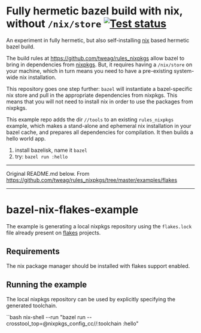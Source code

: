 # Fully hermetic bazel build with nix, without `/nix/store` [![Test status](https://github.com/filmil/bazel-nix-flakes/workflows/Test/badge.svg)](https://github.com/filmil/bazel-nix-flakes/workflows/Test/badge.svg)

An experiment in fully hermetic, but also self-installing [nix][nx] based
hermetic bazel build.

[nx]: https://nixos.org

The build rules at https://github.com/tweag/rules_nixpkgs allow bazel to bring
in dependencies from [nixpkgs][nxp]. But, it requires having a `/nix/store` on
your machine, which in turn means you need to have a pre-existing system-wide
nix installation.

[nxp]: https://github.com/NixOS/nixpkgs

This repository goes one step further: `bazel` will instantiate a bazel-specific
nix store and pull in the appropriate dependencies from nixpkgs. This means that
you will not need to install nix in order to use the packages from nixpkgs.

This example repo adds the dir `//tools` to an existing `rules_nixpkgs`
example, which makes a stand-alone and ephemeral nix installation in your bazel
cache, and prepares all dependencies for compilation.  It then builds a hello
world app.

1. install bazelisk, name it `bazel`
2. try: `bazel run :hello`

---

Original README.md below.
From https://github.com/tweag/rules_nixpkgs/tree/master/examples/flakes

---

# bazel-nix-flakes-example

The example is generating a local nixpkgs repository using the `flakes.lock` file already present on
[flakes](https://nixos.wiki/wiki/Flakes) projects.

## Requirements

The nix package manager should be installed with flakes support enabled.

## Running the example

The local nixpkgs repository can be used by explicitly specifying the generated toolchain.

``bash
nix-shell --run "bazel run --crosstool_top=@nixpkgs_config_cc//:toolchain :hello"
```
